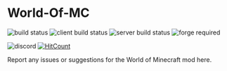 # World-Of-MC
![build status](https://img.shields.io/endpoint.svg?url=https%3A%2F%2Fmc.deltawolf.tk%2Fassets%2Fendpoints%2Fwom%2Fbuild.json)
![client build status](https://img.shields.io/endpoint.svg?url=https%3A%2F%2Fmc.deltawolf.tk%2Fassets%2Fendpoints%2Fwom%2Fclient.json)
![server build status](https://img.shields.io/endpoint.svg?url=https%3A%2F%2Fmc.deltawolf.tk%2Fassets%2Fendpoints%2Fwom%2Fserver.json)
![forge required](https://img.shields.io/endpoint.svg?url=https%3A%2F%2Fmc.deltawolf.tk%2Fassets%2Fendpoints%2Fwom%2Fforgereq.json)

![discord](https://img.shields.io/discord/338423324935847937.svg?label=discord)
[![HitCount](http://hits.dwyl.io/XDelta/https://github.com/XDelta/World-Of-MC.svg)](http://hits.dwyl.io/XDelta/https://github.com/XDelta/World-Of-MC)

Report any issues or suggestions for the World of Minecraft mod here.
